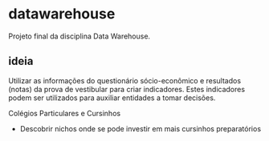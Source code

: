 datawarehouse
=============

Projeto final da disciplina Data Warehouse.

ideia
-----

Utilizar as informações do questionário sócio-econômico e
resultados (notas) da prova de vestibular para criar indicadores.
Estes indicadores podem ser utilizados para auxiliar entidades
a tomar decisões.

Colégios Particulares e Cursinhos
- Descobrir nichos onde se pode investir em mais cursinhos preparatórios



